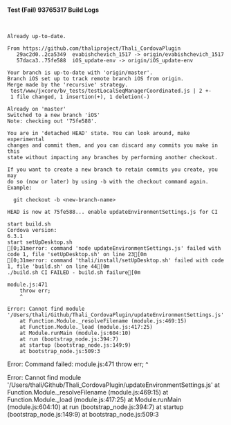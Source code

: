 #### Test (Fail) 93765317 Build Logs


```


```

```
Already up-to-date.

From https://github.com/thaliproject/Thali_CordovaPlugin
   29ac2d0..2ca5349  evabishchevich_1517 -> origin/evabishchevich_1517
   57daca3..75fe588  iOS_update-env -> origin/iOS_update-env

```

```
Your branch is up-to-date with 'origin/master'.
Branch iOS set up to track remote branch iOS from origin.
Merge made by the 'recursive' strategy.
 test/www/jxcore/bv_tests/testLocalSeqManagerCoordinated.js | 2 +-
 1 file changed, 1 insertion(+), 1 deletion(-)

Already on 'master'
Switched to a new branch 'iOS'
Note: checking out '75fe588'.

You are in 'detached HEAD' state. You can look around, make experimental
changes and commit them, and you can discard any commits you make in this
state without impacting any branches by performing another checkout.

If you want to create a new branch to retain commits you create, you may
do so (now or later) by using -b with the checkout command again. Example:

  git checkout -b <new-branch-name>

HEAD is now at 75fe588... enable updateEnvironmentSettings.js for CI

```

```
start build.sh
Cordova version:
6.3.1
start setUpDesktop.sh
[0;31merror: command 'node updateEnvironmentSettings.js' failed with code 1, file 'setUpDesktop.sh' on line 23[0m
[0;31merror: command 'thali/install/setUpDesktop.sh' failed with code 1, file 'build.sh' on line 44[0m
./build.sh CI FAILED - build.sh failure[0m

module.js:471
    throw err;
    ^

Error: Cannot find module '/Users/thali/Github/Thali_CordovaPlugin/updateEnvironmentSettings.js'
    at Function.Module._resolveFilename (module.js:469:15)
    at Function.Module._load (module.js:417:25)
    at Module.runMain (module.js:604:10)
    at run (bootstrap_node.js:394:7)
    at startup (bootstrap_node.js:149:9)
    at bootstrap_node.js:509:3

```

Error: Command failed: module.js:471
    throw err;
    ^

Error: Cannot find module '/Users/thali/Github/Thali_CordovaPlugin/updateEnvironmentSettings.js'
    at Function.Module._resolveFilename (module.js:469:15)
    at Function.Module._load (module.js:417:25)
    at Module.runMain (module.js:604:10)
    at run (bootstrap_node.js:394:7)
    at startup (bootstrap_node.js:149:9)
    at bootstrap_node.js:509:3
